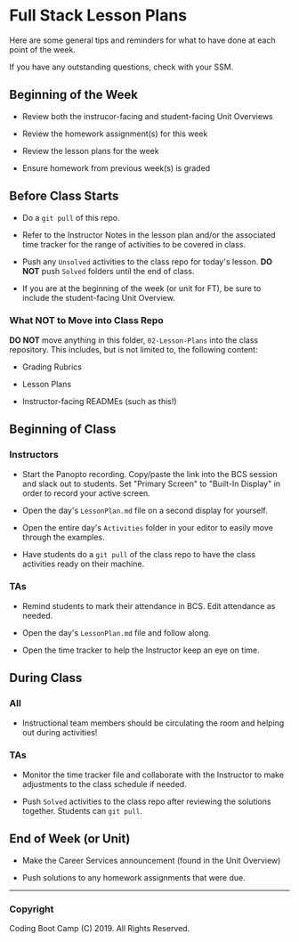 # Full Stack Lesson Plans

Here are some general tips and reminders for what to have done at each point of the week.

If you have any outstanding questions, check with your SSM.

## Beginning of the Week

- Review both the instrucor-facing and student-facing Unit Overviews

- Review the homework assignment(s) for this week

- Review the lesson plans for the week

- Ensure homework from previous week(s) is graded

## Before Class Starts

- Do a `git pull` of this repo.

- Refer to the Instructor Notes in the lesson plan and/or the associated time tracker for the range of activities to be covered in class.

- Push any `Unsolved` activities to the class repo for today's lesson. **DO NOT** push `Solved` folders until the end of class.

- If you are at the beginning of the week (or unit for FT), be sure to include the student-facing Unit Overview.

### What NOT to Move into Class Repo

**DO NOT** move anything in this folder, `02-Lesson-Plans` into the class repository. This includes, but is not limited to, the following content:

- Grading Rubrics

- Lesson Plans

- Instructor-facing READMEs (such as this!)

## Beginning of Class

### Instructors

- Start the Panopto recording. Copy/paste the link into the BCS session and slack out to students. Set "Primary Screen" to "Built-In Display" in order to record your active screen.

- Open the day's `LessonPlan.md` file on a second display for yourself.

- Open the entire day's `Activities` folder in your editor to easily move through the examples.

- Have students do a `git pull` of the class repo to have the class activities ready on their machine.

### TAs

- Remind students to mark their attendance in BCS. Edit attendance as needed.

- Open the day's `LessonPlan.md` file and follow along.

- Open the time tracker to help the Instructor keep an eye on time.

## During Class

### All

- Instructional team members should be circulating the room and helping out during activities!

### TAs

- Monitor the time tracker file and collaborate with the Instructor to make adjustments to the class schedule if needed.

- Push `Solved` activities to the class repo after reviewing the solutions together. Students can `git pull`.

## End of Week (or Unit)

- Make the Career Services announcement (found in the Unit Overview)

- Push solutions to any homework assignments that were due.

---

### Copyright

Coding Boot Camp (C) 2019. All Rights Reserved.
